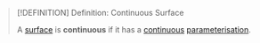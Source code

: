 >[!DEFINITION] Definition: Continuous Surface
>
>A [surface](Surface.md) is **continuous** if it has a [continuous](../../../Analysis/Real%20Analysis/Real%20Vector%20Functions/Continuity%20of%20Real%20Vector%20Functions.md) [parameterisation](../../../Analysis/Real%20Analysis/Real%20Vector%20Functions/Parametric%20Surfaces/Parametric%20Surface.md).
>